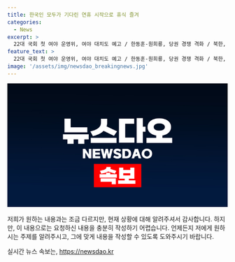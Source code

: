 ```yaml
---
title: 한국인 모두가 기다린 연휴 시작으로 휴식 즐겨
categories:
  - News
excerpt: >
  22대 국회 첫 여야 운영위, 여야 대치도 예고 / 한동훈-원희룡, 당권 경쟁 격화 / 북한, 닷새 만에 탄도미사일 발사 / 대치역 연기, 리튬 배터리 문제 / 외환시장 마감 연장, 투자 활성화 / 바이든 도전포기 요구, 가족 독려 / 고려대 의과대 교수들 무기한 휴진 / 의사 블랙리스트 논란재점
feature_text: >
  22대 국회 첫 여야 운영위, 여야 대치도 예고 / 한동훈-원희룡, 당권 경쟁 격화 / 북한, 닷새 만에 탄도미사일 발사 / 대치역 연기, 리튬 배터리 문제 / 외환시장 마감 연장, 투자 활성화 / 바이든 도전포기 요구, 가족 독려 / 고려대 의과대 교수들 무기한 휴진 / 의사 블랙리스트 논란재점
image: '/assets/img/newsdao_breakingnews.jpg'
---
```


<p><img src="/assets/img/newsdao_breakingnews.jpg" alt="ranknews 속보" /></p>

<p>저희가 원하는 내용과는 조금 다르지만, 현재 상황에 대해 알려주셔서 감사합니다. 하지만, 이 내용으로는 요청하신 내용을 충분히 작성하기 어렵습니다. 언제든지 저에게 원하시는 주제를 알려주시고, 그에 맞게 내용을 작성할 수 있도록 도와주시기 바랍니다.</p>
실시간 뉴스 속보는, <a href="https://newsdao.kr" rel="dofollow">https://newsdao.kr</a>


